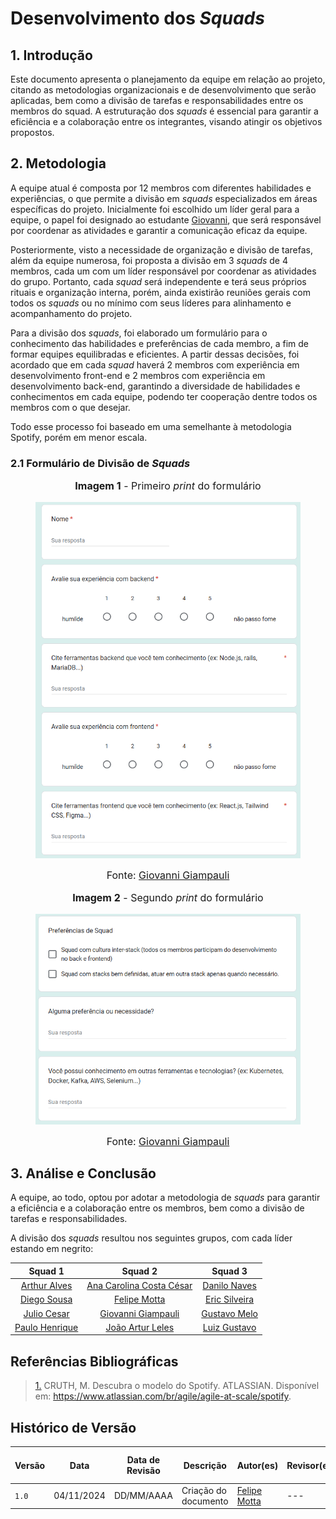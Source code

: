 # Desenvolvimento dos *Squads*

## 1. Introdução


Este documento apresenta o planejamento da equipe em relação ao projeto, citando as metodologias organizacionais e de desenvolvimento que serão aplicadas, bem como a divisão de tarefas e responsabilidades entre os membros do squad. A estruturação dos *squads* é essencial para garantir a eficiência e a colaboração entre os integrantes, visando atingir os objetivos propostos.

## 2. Metodologia

A equipe atual é composta por 12 membros com diferentes habilidades e experiências, o que permite a divisão em *squads* especializados em áreas específicas do projeto. Inicialmente foi escolhido um líder geral para a equipe, o papel foi designado ao estudante [Giovanni](https://github.com/giovanniacg), que será responsável por coordenar as atividades e garantir a comunicação eficaz da equipe.

Posteriormente, visto a necessidade de organização e divisão de tarefas, além da equipe numerosa, foi proposta a divisão em 3 *squads* de 4 membros, cada um com um líder responsável por coordenar as atividades do grupo. Portanto, cada *squad* será independente e terá seus próprios rituais e organização interna, porém, ainda existirão reuniões gerais com todos os *squads* ou no mínimo com seus líderes para alinhamento e acompanhamento do projeto.

Para a divisão dos *squads*, foi elaborado um formulário para o conhecimento das habilidades e preferências de cada membro, a fim de formar equipes equilibradas e eficientes. A partir dessas decisões, foi acordado que em cada *squad* haverá 2 membros com experiência em desenvolvimento front-end e 2 membros com experiência em desenvolvimento back-end, garantindo a diversidade de habilidades e conhecimentos em cada equipe, podendo ter cooperação dentre todos os membros com o que desejar.

Todo esse processo foi baseado em uma semelhante à metodologia Spotify, porém em menor escala.

### 2.1 Formulário de Divisão de *Squads*

<center>

<figure markdown>
<font size="3"><p style="text-align: center"><b>Imagem 1</b> - Primeiro <i>print</i> do formulário</p></font>

![Print 1 do Formulário](./assets/form_squads_1.png)

<font size="3"><p style="text-align: center">Fonte: [Giovanni Giampauli](https://github.com/giovanniacg)</p></font>

</figure>

</center>

<center>

<figure markdown>
<font size="3"><p style="text-align: center"><b>Imagem 2</b> - Segundo <i>print</i> do formulário</p></font>

![Print 2 do Formulário](./assets/form_squads_2.png)

<font size="3"><p style="text-align: center">Fonte: [Giovanni Giampauli](https://github.com/giovanniacg)</p></font>

</figure>

</center>

## 3. Análise e Conclusão

A equipe, ao todo, optou por adotar a metodologia de *squads* para garantir a eficiência e a colaboração entre os membros, bem como a divisão de tarefas e responsabilidades.

A divisão dos *squads* resultou nos seguintes grupos, com cada líder estando em negrito:

| Squad 1 | Squad 2 | Squad 3 |
|:-------:|:-------:|:-------:|
| [Arthur Alves](https://github.com/arthrok) | [Ana Carolina Costa César](https://github.com/CarolCoCe) | [Danilo Naves](https://github.com/DaniloNavesS) |
| [Diego Sousa](https://github.com/DiegoSousaLeite) | [Felipe Motta](https://github.com/M0tt1nh4) | [Eric Silveira](https://github.com/ericbky) |
| [Julio Cesar](https://github.com/julio-dourado) | [Giovanni Giampauli](https://github.com/giovanniacg) | [Gustavo Melo](https://github.com/gusrberto) | 
| [Paulo Henrique](https://github.com/paulomh) | [João Artur Leles](https://github.com/joao-artl) | [Luiz Gustavo](https://github.com/LuizGust4vo) |

## Referências Bibliográficas

> <a id="REF1" href="#anchor_1">1.</a> CRUTH, M. Descubra o modelo do Spotify. ATLASSIAN. Disponível em: https://www.atlassian.com/br/agile/agile-at-scale/spotify.

## Histórico de Versão

| Versão | Data       | Data de Revisão          | Descrição            | Autor(es)                       | Revisor(es)                       | Detalhes da revisão        |
| ------ | ---------- | ------------------------ | -------------------- | ------------------------------- | --------------------------------- | -------------------------- |
| `1.0` | 04/11/2024 | DD/MM/AAAA | Criação do documento | [Felipe Motta](https://github.com/M0tt1nh4) | --- | --- |